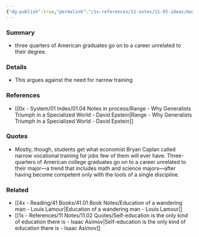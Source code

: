 ```yaml
---
{"dg-publish":true,"permalink":"/1x-references/11-notes/11-03-ideas/most-university-graduates-go-on-to-jobs-unrelated-to-their-degree/","title":"Most university graduates go on to jobs unrelated to their degree"}
---
```



### Summary
- three quarters of American graduates go on to a career unrelated to their degree.

### Details
- This argues against the need for narrow training

### References
- [[0x - System/01 Index/01.04 Notes in process/Range - Why Generalists Triumph in a Specialized World - David Epstein\|Range - Why Generalists Triumph in a Specialized World - David Epstein]]

### Quotes
- Mostly, though, students get what economist Bryan Caplan called narrow vocational training for jobs few of them will ever have. Three-quarters of American college graduates go on to a career unrelated to their major—a trend that includes math and science majors—after having become competent only with the tools of a single discipline.

### Related
- [[4x - Reading/41 Books/41.01 Book Notes/Education of a wandering man - Louis Lamour\|Education of a wandering man - Louis Lamour]]
- [[1x - References/11 Notes/11.02 Quotes/Self-education is the only kind of education there is - Isaac Asimov\|Self-education is the only kind of education there is - Isaac Asimov]]
